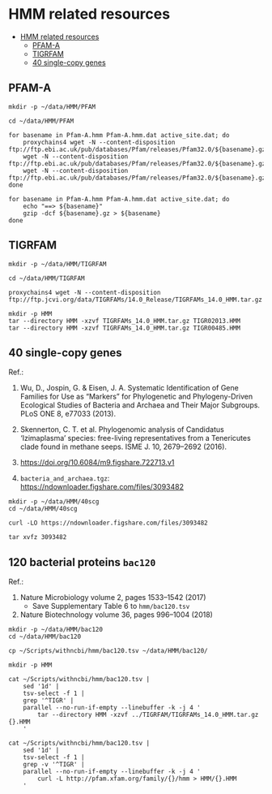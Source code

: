 # HMM related resources

- [HMM related resources](#hmm-related-resources)
    * [PFAM-A](#pfam-a)
    * [TIGRFAM](#tigrfam)
    * [40 single-copy genes](#40-single-copy-genes)

## PFAM-A

```shell
mkdir -p ~/data/HMM/PFAM

cd ~/data/HMM/PFAM

for basename in Pfam-A.hmm Pfam-A.hmm.dat active_site.dat; do
    proxychains4 wget -N --content-disposition ftp://ftp.ebi.ac.uk/pub/databases/Pfam/releases/Pfam32.0/${basename}.gz
    wget -N --content-disposition ftp://ftp.ebi.ac.uk/pub/databases/Pfam/releases/Pfam32.0/${basename}.gz
    wget -N --content-disposition ftp://ftp.ebi.ac.uk/pub/databases/Pfam/releases/Pfam32.0/${basename}.gz
done

for basename in Pfam-A.hmm Pfam-A.hmm.dat active_site.dat; do
    echo "==> ${basename}"
    gzip -dcf ${basename}.gz > ${basename}
done

```

## TIGRFAM

```shell
mkdir -p ~/data/HMM/TIGRFAM

cd ~/data/HMM/TIGRFAM

proxychains4 wget -N --content-disposition ftp://ftp.jcvi.org/data/TIGRFAMs/14.0_Release/TIGRFAMs_14.0_HMM.tar.gz

mkdir -p HMM
tar --directory HMM -xzvf TIGRFAMs_14.0_HMM.tar.gz TIGR02013.HMM
tar --directory HMM -xzvf TIGRFAMs_14.0_HMM.tar.gz TIGR00485.HMM

```

## 40 single-copy genes

Ref.:

1. Wu, D., Jospin, G. & Eisen, J. A. Systematic Identification of Gene Families for Use as “Markers”
   for Phylogenetic and Phylogeny-Driven Ecological Studies of Bacteria and Archaea and Their Major
   Subgroups. PLoS ONE 8, e77033 (2013).

2. Skennerton, C. T. et al. Phylogenomic analysis of Candidatus ‘Izimaplasma’ species: free-living
   representatives from a Tenericutes clade found in methane seeps. ISME J. 10, 2679–2692 (2016).

3. https://doi.org/10.6084/m9.figshare.722713.v1

4. `bacteria_and_archaea.tgz`: https://ndownloader.figshare.com/files/3093482

```shell
mkdir -p ~/data/HMM/40scg
cd ~/data/HMM/40scg

curl -LO https://ndownloader.figshare.com/files/3093482

tar xvfz 3093482

```

## 120 bacterial proteins `bac120`

Ref.:

1. Nature Microbiology volume 2, pages 1533–1542 (2017)
   * Save Supplementary Table 6 to `hmm/bac120.tsv`
2. Nature Biotechnology volume 36, pages 996–1004 (2018)

```shell
mkdir -p ~/data/HMM/bac120
cd ~/data/HMM/bac120

cp ~/Scripts/withncbi/hmm/bac120.tsv ~/data/HMM/bac120/

mkdir -p HMM

cat ~/Scripts/withncbi/hmm/bac120.tsv |
    sed '1d' |
    tsv-select -f 1 |
    grep '^TIGR' |
    parallel --no-run-if-empty --linebuffer -k -j 4 '
        tar --directory HMM -xzvf ../TIGRFAM/TIGRFAMs_14.0_HMM.tar.gz {}.HMM
    '

cat ~/Scripts/withncbi/hmm/bac120.tsv |
    sed '1d' |
    tsv-select -f 1 |
    grep -v '^TIGR' |
    parallel --no-run-if-empty --linebuffer -k -j 4 '
        curl -L http://pfam.xfam.org/family/{}/hmm > HMM/{}.HMM
    '

```


